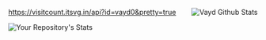 https://visitcount.itsvg.in/api?id=vayd0&pretty=true
<img align="right" alt="Vayd Github Stats" src="https://github-readme-stats.vercel.app/api?username=Vayd0&theme=tokyonight&show_icons=true&hide_border=false" />

![Your Repository's Stats]( https://github-readme-stats-rust-one-77.vercel.app/api/top-langs/?username=Vayd0&theme=tokyonight )
